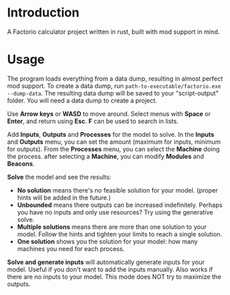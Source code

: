# Introduction
A Factorio calculator project written in rust, built with mod support in mind.

# Usage
The program loads everything from a data dump, resulting in almost perfect mod support.
To create a data dump, run
`path-to-executable/factorio.exe --dump-data`. The resulting data dump will be saved to your "script-output" folder.
You will need a data dump to create a project.

Use **Arrow keys** or **WASD** to move around. Select menus with **Space** or **Enter**, and return using **Esc**. **F** can be used to search in lists.

Add **Inputs**, **Outputs** and **Processes** for the model to solve.
In the **Inputs** and **Outputs** menu, you can set the amount (maximum for inputs, minimum for outputs). 
From the **Processes** menu, you can select the **Machine** doing the process.
after selecting a **Machine**, you can modify **Modules** and **Beacons**. 

**Solve** the model and see the results:
* **No solution** means there's no feasible solution for your model. (proper hints will be added in the future.)
* **Unbounded** means there outputs can be increased indefinitely. Perhaps you have no inputs and only use resources? Try using the generative solve.
* **Multiple solutions** means there are more than one solution to your model. Follow the hints and tighten your limits to reach a single solution.
* **One solution** shows you the solution for your model: how many machines you need for each process.

**Solve and generate inputs** will automatically generate inputs for your model. Useful if you don't want to add the inputs manually. Also works if there are no inputs to your model. This mode does NOT try to maximize the outputs. 